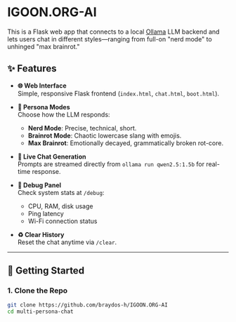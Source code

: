 # IGOON.ORG-AI

This is a Flask web app that connects to a local [Ollama](https://ollama.com) LLM backend and lets users chat in different styles—ranging from full-on "nerd mode" to unhinged "max brainrot."

## ✨ Features

- **🌐 Web Interface**  
  Simple, responsive Flask frontend (`index.html`, `chat.html`, `boot.html`).

- **🧠 Persona Modes**  
  Choose how the LLM responds:
  - **Nerd Mode**: Precise, technical, short.
  - **Brainrot Mode**: Chaotic lowercase slang with emojis.
  - **Max Brainrot**: Emotionally decayed, grammatically broken rot-core.

- **💬 Live Chat Generation**  
  Prompts are streamed directly from `ollama run qwen2.5:1.5b` for real-time response.

- **🧪 Debug Panel**  
  Check system stats at `/debug`:
  - CPU, RAM, disk usage
  - Ping latency
  - Wi-Fi connection status

- **♻️ Clear History**  
  Reset the chat anytime via `/clear`.

---

## 🚀 Getting Started

### 1. Clone the Repo

```bash
git clone https://github.com/braydos-h/IGOON.ORG-AI
cd multi-persona-chat
